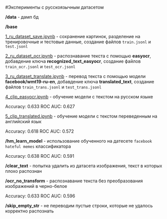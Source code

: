 #Эксперименты с русскоязычным датасетом

**/data** - дамп бд

**/base**

[1_ru_dataset_save.ipynb](base/1_ru_dataset_save.ipynb) - сохранение картинок, разделение на тренировочные и тестовые данные, создание файлов `train.jsonl` и `test.jsonl`

[2_ru_dataset_ocr.ipynb](base/2_ru_dataset_ocr.ipynb) - распознавание текста с помощью **easyocr**, добавдение ключа **recognized_text_easyocr**, создание файлов `train_ocr.jsonl` и `test_ocr.jsonl`

[3_ru_dataset_translate.ipynb](base/3_ru_dataset_translate.ipynb) - перевод текста с помощью модели **facebook/wmt19-ru-en**, добавдение ключа **translated_text**, создание файлов `train_trans.jsonl` и `test_trans.jsonl`

[4_clip_easyocr.ipynb](base/4_clip_easyocr.ipynb) - обучение модели с текстом на русском языке

Accuracy: 0.633	ROC AUC: 0.627

[5_clip_translated.ipynb](base/5_clip_translated.ipynb) - обучение модели с текстом переведенным на английский язык

Accuracy: 0.618	ROC AUC: 0.572

**/hm_learn_model** - использование обученного на датесете `facebook hateful memes` классификатора

Accuracy: 0.638	ROC AUC: 0.591

**/clear_text** - попытка удалить из датасета изображения, текст в которых плохо распознан

**/ocr_no_transform** - распознавание текста без преобразования изображений в черно-белое

Accuracy: 0.633	ROC AUC: 0.596

**/skip_empty_str** - не переводим пустые строки, которые не удалось корректно распознать
